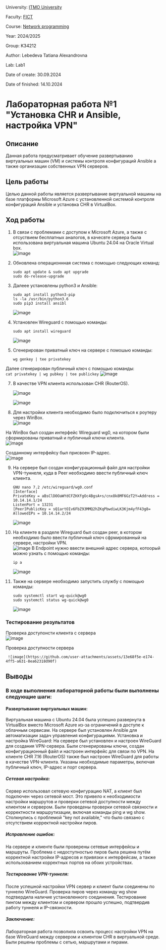 University: [ITMO University](https://itmo.ru/ru/)

Faculty: [FICT](https://fict.itmo.ru)

Course: [Network programming](https://github.com/itmo-ict-faculty/network-programming)

Year: 2024/2025

Group: K34212

Author: Lebedeva Tatiana Alexandrovna

Lab: Lab1

Date of create: 30.09.2024

Date of finished: 14.10.2024

# Лабораторная работа №1 "Установка CHR и Ansible, настройка VPN"

## Описание
Данная работа предусматривает обучение развертыванию виртуальных машин (VM) и системы контроля конфигураций Ansible а также организации собственных VPN серверов.

## Цель работы
Целью данной работы является развертывание виртуальной машины на базе платформы Microsoft Azure с установленной системой контроля конфигураций Ansible и установка CHR в VirtualBox.

## Ход работы
1. В связи с проблемами с доступом к Microsoft Azure, а также с отсуствием бесплатных аналогов, в качесвте сервера была использована виртуальная машина Ubuntu 24.04 на Oracle Virtual box.    
    ![image](https://github.com/user-attachments/assets/83f8f3bd-d4f7-437b-8d32-072c74e3a326)
2. Обновлена операционнная система с помощью следующих команд:    
    ```
    sudo apt update & sudo apt upgrade
    sudo do-release-upgrade
    ```
3. Далеее установлены python3 и Ansible:    
    ```
    sudo apt install python3-pip
    ls -la /usr/bin/python3.6
    sudo pip3 install ansibl
    ```
    ![image](https://github.com/user-attachments/assets/5979cb2d-64ff-4a03-b07c-d3f5a88babeb)    

4. Установлен Wireguard c помощью команды:    
    ```
    sudo apt install wireguard
    ```
    ![image](https://github.com/user-attachments/assets/5347abb2-3b64-46b3-8e39-5ba7d5dbd295)    

5. Сгенерирован приватный ключ на сервере с помошью команды:    
    ```
    wg genkey | tee privatekey
    ```

Далее сгенерирован публичный ключ с помощью команды:    
    ```
    cat privatekey | wg pubkey | tee publickey
    ```
    ![image](https://github.com/user-attachments/assets/936f01e3-ddfa-4da2-8f81-f5fd9f5119f0)    

7. В качестве VPN клиента использован CHR (RouterOS).    
   
    ![image](https://github.com/user-attachments/assets/3321e003-9d66-4ff9-b79b-8f2fca662b36)    

    ![image](https://github.com/user-attachments/assets/a82fbf21-73fb-4168-92ef-d18dda0a24b9)    

8. Для настройки клиента необходимо было подключиться к роутеру через WinBox.     
    ![image](https://github.com/user-attachments/assets/226c3fca-065b-4dca-82df-e4286fa9180d)

На WinBox был создан интерфейс Wireguard wg0, на котором были сформированы приватный и публичный ключи клиента.   
    ![image](https://github.com/user-attachments/assets/75c55ece-ee53-4e4a-9b46-4c806551f272)   

Созданному интерфейсу был присвоен IP-адрес.    
    ![image](https://github.com/user-attachments/assets/4ac57128-7901-4342-ab17-523d30c5d8b2)


9. На сервере был создан конфигурационный файл для настройки VPN-туннеля, куда в Peer необходимо ввести публичный ключ клиента.
    ```
    GNU nano 7.2 /etc/wireguard/wg0.conf
    [Interface]
    PrivateKey = aBsClDOOaWYdCFZHXfgOc4BgsA+s/cnx8k8MF6GzT2Y=Address = 10.14.14.1/24
    ListenPort = 13231
    [Peer]PublicKey = sQ1artOIv6FbZ93MMQ2hZKqPbwdiwLK3Kjm4yfF43g8=
    AllowedIPs = 10.14.14.2/24
    ```    
    ![image](https://github.com/user-attachments/assets/363505e1-6bd3-4170-9a28-f8180c8b5d4f)

10. На клиенте в разделе Wireguard был создан peer, в котором необходимо было ввести публичный ключ сфрмированный на сервере, настройки VPN.   
    ![image](https://github.com/user-attachments/assets/a70a6584-ed0a-4d44-b0cf-f1e9ed702c83)
    В Endpoint нужно ввести внешний адрес сервера, котоорый можно узнать с помощью команды:
    ```
    ip a
    ```
    ![image](https://github.com/user-attachments/assets/f5c09091-14a3-497e-8634-9270313ab29a)
    
11. Также на сервере необходимо запустить службу с помощью команды:
    ```
    sudo systemctl start wg-quick@wg0
    sudo systemctl status wg-quick@wg0
    ```
        
    ![image](https://github.com/user-attachments/assets/5379f7e5-f006-4510-8b56-5fafdd249fe2)
     
### Тестирование результатов
Проверка доступонсти клиента с сервера    
     ![image](https://github.com/user-attachments/assets/73f1394d-facd-4fcd-889e-4040fbe074a5)    

Проверка доступности сервера    

     ![image](https://github.com/user-attachments/assets/13e68f5e-e174-4ff5-a631-8ea62318d90f)

## Выводы
### В ходе выполнения лабораторной работы были выполнены следующие шаги:
#### Развертывание виртуальных машин:
Виртуальная машина с Ubuntu 24.04 была успешно развернута в VirtualBox вместо Microsoft Azure из-за ограничений в доступе к облачным сервисам. На сервере был установлен Ansible для автоматизации задач управления конфигурациями.
Установка и настройка WireGuard:
На сервере был установлен и настроен WireGuard для создания VPN-сервера. Были сгенерированы ключи, создан конфигурационный файл и настроен интерфейс для связи по VPN.
На клиенте CHR 7.16 (RouterOS) также был настроен WireGuard для работы в качестве VPN-клиента. Указаны необходимые параметры, включая публичный ключ, IP-адрес и порт сервера.
##### Сетевая настройка:
Сервер использовал сетевую конфигурацию NAT, а клиент был подключен через сетевой мост. Это привело к необходимости настройки маршрутов и проверки сетевой доступности между клиентом и сервером.
Были проведены проверки сетевой связности и корректности маршрутизации, включая команды ping и wg show. Столкнулись с проблемой "key not available," что было связано с отсутствием корректной настройки пиров.
##### Исправление ошибок:
На сервере и клиенте были проверены сетевые интерфейсы и маршруты. Проблема с недоступностью пиров была решена путём корректной настройки IP-адресов и привязки к интерфейсам, а также использованием корректных портов на обоих устройствах.
##### Тестирование VPN-туннеля:
После успешной настройки VPN сервер и клиент были соединены по туннелю WireGuard. Проверка пиров через команду wg show подтвердила наличие установленного соединения.
Тестирование пингом между клиентом и сервером прошло успешно, подтвердив работу туннеля и IP-связности.
##### Заключение:
Лабораторная работа позволила освоить процесс настройки VPN на базе WireGuard между сервером и клиентом CHR в виртуальной среде. Были решены проблемы с сетью, маршрутами и пирами.










